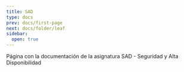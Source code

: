 ```yaml
---
title: SAD
type: docs
prev: docs/first-page
next: docs/folder/leaf
sidebar:
  open: true
---
```


Página con la documentación de la asignatura SAD - Seguridad y Alta Disponibilidad
